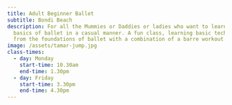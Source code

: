 ```yaml
---
title: Adult Beginner Ballet
subtitle: Bondi Beach
description: For all the Mummies or Daddies or ladies who want to learn the
  basics of ballet in a casual manner. A fun class, learning basic technique
  from the foundations of ballet with a combination of a barre workout.
image: /assets/tamar-jump.jpg
class-times:
  - day: Monday
    start-time: 10.30am
    end-time: 1.30pm
  - day: Friday
    start-time: 3.30pm
    end-time: 4.30pm
---
```

